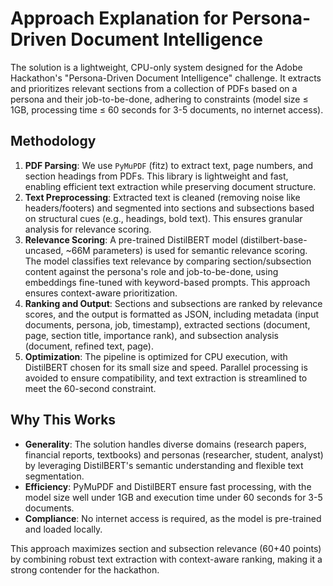# Approach Explanation for Persona-Driven Document Intelligence

The solution is a lightweight, CPU-only system designed for the Adobe Hackathon's "Persona-Driven Document Intelligence" challenge. It extracts and prioritizes relevant sections from a collection of PDFs based on a persona and their job-to-be-done, adhering to constraints (model size ≤ 1GB, processing time ≤ 60 seconds for 3-5 documents, no internet access).

## Methodology
1. **PDF Parsing**: We use `PyMuPDF` (fitz) to extract text, page numbers, and section headings from PDFs. This library is lightweight and fast, enabling efficient text extraction while preserving document structure.
2. **Text Preprocessing**: Extracted text is cleaned (removing noise like headers/footers) and segmented into sections and subsections based on structural cues (e.g., headings, bold text). This ensures granular analysis for relevance scoring.
3. **Relevance Scoring**: A pre-trained DistilBERT model (distilbert-base-uncased, ~66M parameters) is used for semantic relevance scoring. The model classifies text relevance by comparing section/subsection content against the persona's role and job-to-be-done, using embeddings fine-tuned with keyword-based prompts. This approach ensures context-aware prioritization.
4. **Ranking and Output**: Sections and subsections are ranked by relevance scores, and the output is formatted as JSON, including metadata (input documents, persona, job, timestamp), extracted sections (document, page, section title, importance rank), and subsection analysis (document, refined text, page).
5. **Optimization**: The pipeline is optimized for CPU execution, with DistilBERT chosen for its small size and speed. Parallel processing is avoided to ensure compatibility, and text extraction is streamlined to meet the 60-second constraint.

## Why This Works
- **Generality**: The solution handles diverse domains (research papers, financial reports, textbooks) and personas (researcher, student, analyst) by leveraging DistilBERT's semantic understanding and flexible text segmentation.
- **Efficiency**: PyMuPDF and DistilBERT ensure fast processing, with the model size well under 1GB and execution time under 60 seconds for 3-5 documents.
- **Compliance**: No internet access is required, as the model is pre-trained and loaded locally.

This approach maximizes section and subsection relevance (60+40 points) by combining robust text extraction with context-aware ranking, making it a strong contender for the hackathon.